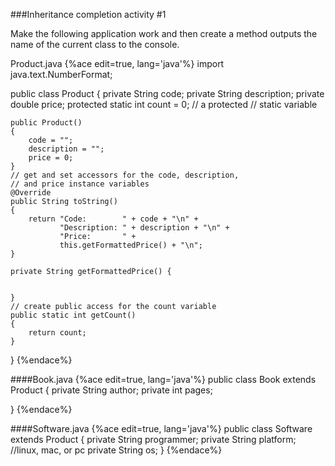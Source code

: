 ###Inheritance completion activity #1

Make the following application work and then create a method outputs the name of the current class to the console.

Product.java
{%ace edit=true, lang='java'%}
import java.text.NumberFormat;

public class Product
{
    private String code;
    private String description;
    private double price;
    protected static int count = 0;   // a protected 
                                      // static variable

    public Product()
    {
        code = "";
        description = "";
        price = 0;
    }
    // get and set accessors for the code, description, 
    // and price instance variables
    @Override
    public String toString()
    {
        return "Code:        " + code + "\n" +
               "Description: " + description + "\n" +
               "Price:       " +
               this.getFormattedPrice() + "\n";
    }

    private String getFormattedPrice() {
		
		
	}
	// create public access for the count variable
    public static int getCount()   
    {                              
        return count;
    }
}
{%endace%} 

####Book.java
{%ace edit=true, lang='java'%}
public class Book extends Product {
    private String author;
    private int pages;

}
{%endace%} 

####Software.java
{%ace edit=true, lang='java'%}
public class Software extends Product {
    private String programmer;
    private String platform; //linux, mac, or pc
    private String os; 
}
{%endace%}